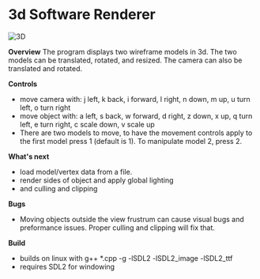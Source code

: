 # 3d Software Renderer

![3D](https://github.com/user-attachments/assets/358386ec-6f33-4b92-9480-ba660e4510ed)

**Overview**
The program displays two wireframe models in 3d.  The two models can be translated, rotated, and resized. The camera can also be translated and rotated.

**Controls**
- move camera with: j left, k back, i forward, l right, n down, m up, u turn left, o turn right
- move object with: a left, s back, w forward, d right, z down, x up, q turn left, e turn right, c scale down, v scale up
- There are two models to move, to have the movement controls apply to the first model press 1 (default is 1). To manipulate model 2, press 2.

**What's next**
- load model/vertex data from a file.
- render sides of object and apply global lighting
- and culling and clipping

**Bugs**
- Moving objects outside the view frustrum can cause visual bugs and preformance issues. Proper culling and clipping will fix that.

**Build**
- builds on linux with g++ *.cpp -g -lSDL2 -lSDL2_image -lSDL2_ttf
- requires SDL2 for windowing
